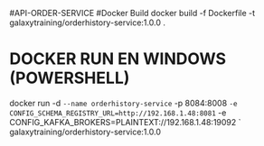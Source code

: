 #API-ORDER-SERVICE
#Docker Build
docker build -f Dockerfile -t galaxytraining/orderhistory-service:1.0.0 .

# DOCKER RUN EN WINDOWS (POWERSHELL)

docker run -d `
  --name orderhistory-service `
-p 8084:8008 `
  -e CONFIG_SCHEMA_REGISTRY_URL=http://192.168.1.48:8081 `
-e CONFIG_KAFKA_BROKERS=PLAINTEXT://192.168.1.48:19092 `
galaxytraining/orderhistory-service:1.0.0
